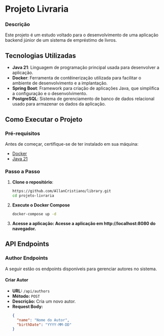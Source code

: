 # Projeto Livraria

### Descrição

Este projeto é um estudo voltado para o desenvolvimento de uma aplicação backend júnior de um sistema de empréstimo de livros.

## Tecnologias Utilizadas

- **Java 21**: Linguagem de programação principal usada para desenvolver a aplicação.
- **Docker**: Ferramenta de contêinerização utilizada para facilitar o ambiente de desenvolvimento e a implantação.
- **Spring Boot**: Framework para criação de aplicações Java, que simplifica a configuração e o desenvolvimento.
- **PostgreSQL**: Sistema de gerenciamento de banco de dados relacional usado para armazenar os dados da aplicação.

## Como Executar o Projeto

### Pré-requisitos

Antes de começar, certifique-se de ter instalado em sua máquina:

- [Docker](https://www.docker.com/)
- [Java 21](https://www.oracle.com/java/technologies/javase/jdk21-archive-downloads.html)

### Passo a Passo

1. **Clone o repositório**:

   ```sh
   https://github.com/AllanCristiano/library.git
   cd projeto-livraria
   
2. **Execute o Docker Compose**

   ```sh
   docker-compose up -d
   
3. **Acesse a aplicação: Acesse a aplicação em http://localhost:8080 do navegador.**

## API Endpoints

### Author Endpoints

A seguir estão os endpoints disponíveis para gerenciar autores no sistema.

#### Criar Autor

- **URL:** `/api/authors`
- **Método:** `POST`
- **Descrição:** Cria um novo autor.
- **Request Body:**
  ```json
  {
    "name": "Nome do Autor",
    "birthDate": "YYYY-MM-DD"
  }

